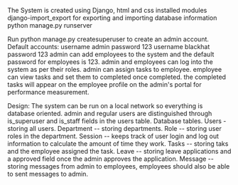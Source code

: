 The System is created using Django, html and css
installed modules django-import_export for exporting and importing database information
python manage.py runserver

Run python manage.py createsuperuser to create an admin account.
Default accounts:
username admin password 123
username blackhat password 123
admin can add employees to the system and the default password for employees is 123.
admin and employees can log into the system as per their roles.
admin can assign tasks to employee.
employee can view tasks and set them to completed once completed.
the completed tasks will appear on the employee profile on the admin's portal for performance measurement.

Design:
The system can be run on a local network so everything is database oriented.
admin and regular users are distinguished through is_superuser and is_staff fields in the users table.
Database tables.
Users - storing all users.
Department -- storing departments.
Role -- storing user roles in the department.
Session -- keeps track of user login and log out information to calculate the amount of time they work.
Tasks -- storing taks and the employee assigned the task.
Leave -- storing leave applications and a approved field once the admin approves the application.
Message -- storing messages from admin to employees, employees should also be able to sent messages to admin.
